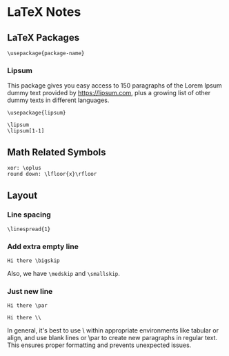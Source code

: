 # LaTeX Notes

## LaTeX Packages
```
\usepackage{package-name}
```

### Lipsum
This package gives you easy access to 150 paragraphs of the Lorem Ipsum dummy text provided by https://lipsum.com, plus a growing list of other dummy texts in different languages.
```
\usepackage{lipsum}

\lipsum
\lipsum[1-1]
```

## Math Related Symbols
```
xor: \oplus
round down: \lfloor{x}\rfloor
```

## Layout
### Line spacing
```
\linespread{1}
```

### Add extra empty line
```
Hi there \bigskip
```
Also, we have `\medskip` and `\smallskip`.

### Just new line
```
Hi there \par
```

```
Hi there \\
```

In general, it's best to use \\ within appropriate environments like tabular or align, and use blank lines or \par to create new paragraphs in regular text. This ensures proper formatting and prevents unexpected issues.

